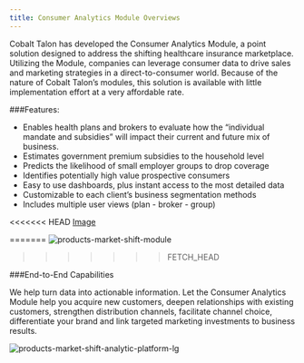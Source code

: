 ```yaml
---
title: Consumer Analytics Module Overviews
---
```


Cobalt Talon has developed the Consumer Analytics Module, a point solution designed to address the shifting healthcare insurance marketplace. Utilizing the Module, companies can leverage consumer data to drive sales and marketing strategies in a direct-to-consumer world. Because of the nature of Cobalt Talon’s modules, this solution is available with little implementation effort at a very affordable rate. 

###Features:
* Enables health plans and brokers to evaluate how the “individual mandate and subsidies” will impact their current and future mix of business.
* Estimates government premium subsidies to the household level 
* Predicts the likelihood of small employer groups to drop coverage
* Identifies potentially high value prospective consumers 
* Easy to use dashboards, plus instant access to the most detailed data
* Customizable to each client’s business segmentation methods 
* Includes multiple user views (plan - broker - group)

<<<<<<< HEAD
[Image]

[Image]: http://www.daziumdesign.com/14042_cobalttalon/products-market-shift-module-new.jpg
=======
![products-market-shift-module](/images/solutions/products-market-shift-module.jpg)
>>>>>>> FETCH_HEAD


###End-to-End Capabilities

We help turn data into actionable information. Let the Consumer Analytics Module help you acquire new customers, deepen relationships with existing customers, strengthen distribution channels, facilitate channel choice, differentiate your brand and link targeted marketing investments to business results.

![products-market-shift-analytic-platform-lg](/images/solutions/products-market-shift-analytic-platform-lg.jpg)
